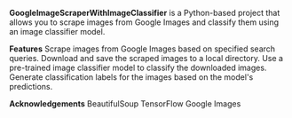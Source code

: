 **GoogleImageScraperWithImageClassifier** is a Python-based project that allows you to scrape images from Google Images and classify them using an image classifier model.

**Features**
Scrape images from Google Images based on specified search queries.
Download and save the scraped images to a local directory.
Use a pre-trained image classifier model to classify the downloaded images.
Generate classification labels for the images based on the model's predictions.

**Acknowledgements**
BeautifulSoup
TensorFlow
Google Images
